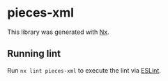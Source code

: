 # pieces-xml

This library was generated with [Nx](https://nx.dev).

## Running lint

Run `nx lint pieces-xml` to execute the lint via [ESLint](https://eslint.org/).
